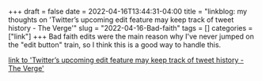 +++draft = falsedate = 2022-04-16T13:44:31-04:00title = "linkblog: my thoughts on 'Twitter’s upcoming edit feature may keep track of tweet history - The Verge'"slug = "2022-04-16-Bad-faith"tags = []categories = ["link"]+++Bad faith edits were the main reason why I've never jumped on the "edit button" train, so I think this is a good way to handle this. [link to 'Twitter’s upcoming edit feature may keep track of tweet history - The Verge'](https://www.theverge.com/2022/4/16/23028111/twitter-upcoming-edit-button-tweet-history)